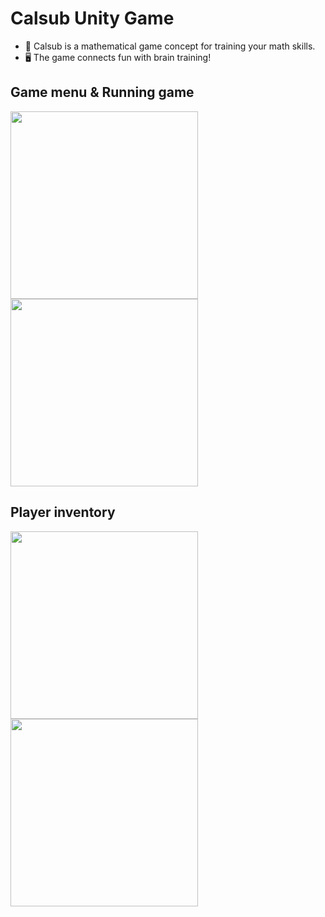 # Calsub Unity Game
- 🔧 Calsub is a mathematical game concept for training your math skills. 
- 🖥️ The game connects fun with brain training!

## Game menu & Running game
<img src="https://github.com/user-attachments/assets/192fb11f-edf8-4471-9c6a-52c36daf2eeb" width="300">
<img src="https://github.com/user-attachments/assets/1c0626ef-06e6-4e57-beec-b1342875d380" width="300">

## Player inventory
<img src="https://github.com/user-attachments/assets/48ae5847-5ed5-41ea-9593-cdc9b34370f6" width="300">
<img src="https://github.com/user-attachments/assets/98a8961f-4e5d-4982-af96-d83920b20198" width="300">

